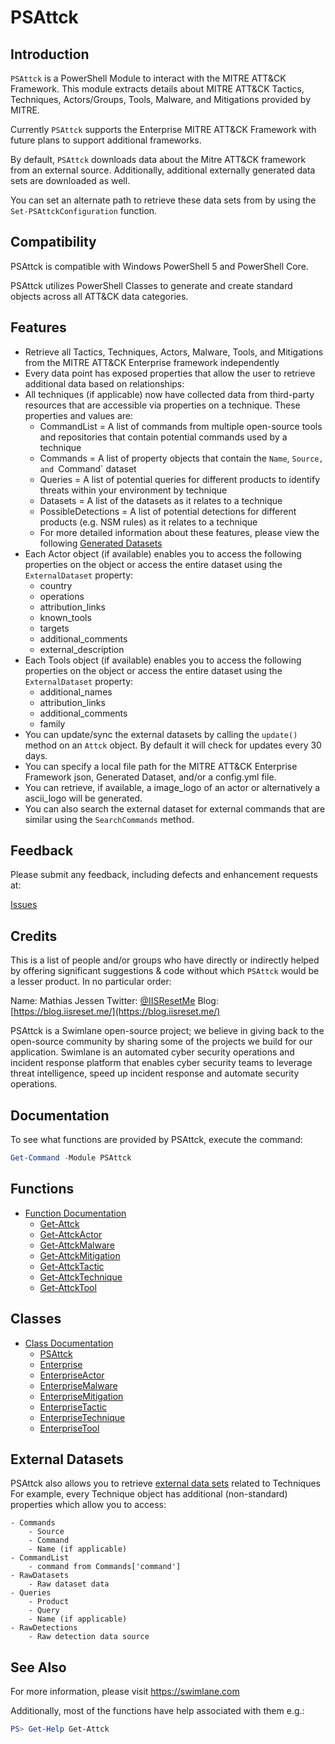 # PSAttck

## Introduction

`PSAttck` is a PowerShell Module to interact with the MITRE ATT&CK Framework.  This module extracts details about MITRE ATT&CK Tactics, Techniques, Actors/Groups, Tools, Malware, and Mitigations provided by MITRE.

Currently `PSAttck` supports the Enterprise MITRE ATT&CK Framework
with future plans to support additional frameworks.

By default, `PSAttck` downloads data about the Mitre ATT&CK framework from
an external source.  Additionally, additional externally generated data sets are downloaded as well.

You can set an alternate path to retrieve these data sets from by using 
the `Set-PSAttckConfiguration` function.

## Compatibility

PSAttck is compatible with Windows PowerShell 5 and PowerShell Core.

PSAttck utilizes PowerShell Classes to generate and create standard objects
across all ATT&CK data categories.


## Features

* Retrieve all Tactics, Techniques, Actors, Malware, Tools, and Mitigations from the MITRE ATT&CK Enterprise framework independently 
* Every data point has exposed properties that allow the user to retrieve additional data based on relationships:
* All techniques (if applicable) now have collected data from third-party resources that are accessible via properties on a technique.  These properties and values are:
	* CommandList = A list of commands from multiple open-source tools and repositories that contain potential commands used by a technique
	* Commands = A list of property objects that contain the `Name`, `Source, and `Command` dataset
	* Queries = A list of potential queries for different products to identify threats within your environment by technique
	* Datasets = A list of the datasets as it relates to a technique
	* PossibleDetections =  A list of potential detections for different products (e.g. NSM rules) as it relates to a technique
	* For more detailed information about these features, please view the following  [Generated Datasets](generateattcks/README.md)
* Each Actor object (if available) enables you to access the following properties on the object or access the entire dataset using the `ExternalDataset` property:
    * country
    * operations
    * attribution_links
    * known_tools
    * targets
    * additional_comments
    * external_description
* Each Tools object (if available) enables you to access the following properties on the object or access the entire dataset using the `ExternalDataset` property:
    * additional_names
    * attribution_links
    * additional_comments
    * family
* You can update/sync the external datasets by calling the `update()` method on an `Attck` object.  By default it will check for updates every 30 days.
* You can specify a local file path for the MITRE ATT&CK Enterprise Framework json, Generated Dataset, and/or a config.yml file.
* You can retrieve, if available, a image_logo of an actor or alternatively a ascii_logo will be generated.
* You can also search the external dataset for external commands that are similar using the `SearchCommands` method.

## Feedback

Please submit any feedback, including defects and enhancement requests at: 

[Issues](https://github.com/swimlane/PSAttck/issues)

## Credits

This is a list of people and/or groups who have directly or indirectly
helped by offering significant suggestions & code without which `PSAttck`
would be a lesser product. In no particular order:

Name: Mathias Jessen
Twitter: [@IISResetMe](https://twitter.com/IISResetMe)
Blog: [https://blog.iisreset.me/](https://blog.iisreset.me/)
    
PSAttck is a Swimlane open-source project; we believe in giving back to the open-source community by sharing some of the projects we build for our application. Swimlane is an automated cyber security operations and incident response platform that enables cyber security teams to leverage threat intelligence, speed up incident response and automate security operations.

## Documentation

To see what functions are provided by PSAttck, execute the command:

```powershell
Get-Command -Module PSAttck 
```

## Functions

* [Function Documentation](public/functions.md)    
    * [Get-Attck](public/Get-Attck.md)    
    * [Get-AttckActor](public/Get-AttckActor.md)
    * [Get-AttckMalware](public/Get-AttckMalware.md)
    * [Get-AttckMitigation](public/Get-AttckMitigation.md)
    * [Get-AttckTactic](public/Get-AttckTactic.md)
    * [Get-AttckTechnique](public/Get-AttckTechnique.md)
    * [Get-AttckTool](public/Get-AttckTool.md)


## Classes

* [Class Documentation](class/classes.md)    
    * [PSAttck](class/PSAttck.md)    
    * [Enterprise](class/enterprise/Enterprise.md)    
    * [EnterpriseActor](class/enterprise/EnterpriseActor.md)  
    * [EnterpriseMalware](class/enterprise/EnterpriseMalware.md)  
    * [EnterpriseMitigation](class/enterprise/EnterpriseMitigation.md)  
    * [EnterpriseTactic](class/enterprise/EnterpriseTactic.md)  
    * [EnterpriseTechnique](class/enterprise/EnterpriseTechnique.md)  
    * [EnterpriseTool](class/enterprise/EnterpriseTool.md)  

## External Datasets

PSAttck also allows you to retrieve [external data sets](external-data/data.md) related to Techniques
For example, every Technique object has additional (non-standard) properties 
which allow you to access:

    - Commands
        - Source
        - Command
        - Name (if applicable)
    - CommandList
        - command from Commands['command']
    - RawDatasets
        - Raw dataset data
    - Queries
        - Product
        - Query
        - Name (if applicable)
    - RawDetections
        - Raw detection data source


## See Also
    
For more information, please visit https://swimlane.com 

Additionally, most of the functions have help associated with 
them e.g.:

```powershell
PS> Get-Help Get-Attck
```